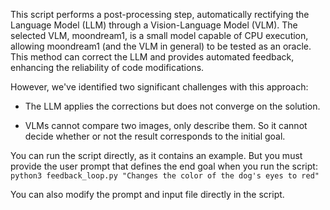 This script performs a post-processing step, automatically rectifying the Language Model (LLM) through a Vision-Language Model (VLM). The selected VLM, moondream1, is a small model capable of CPU execution, allowing moondream1 (and the VLM in general) to be tested as an oracle. This method can correct the LLM and provides automated feedback, enhancing the reliability of code modifications.

However, we've identified two significant challenges with this approach:
- The LLM applies the corrections but does not converge on the solution.

- VLMs cannot compare two images, only describe them.
So it cannot decide whether or not the result corresponds to the initial goal.


You can run the script directly, as it contains an example. But you must provide the user prompt that defines the end goal when you run the script:
`python3 feedback_loop.py "Changes the color of the dog's eyes to red"`

You can also modify the prompt and input file directly in the script.